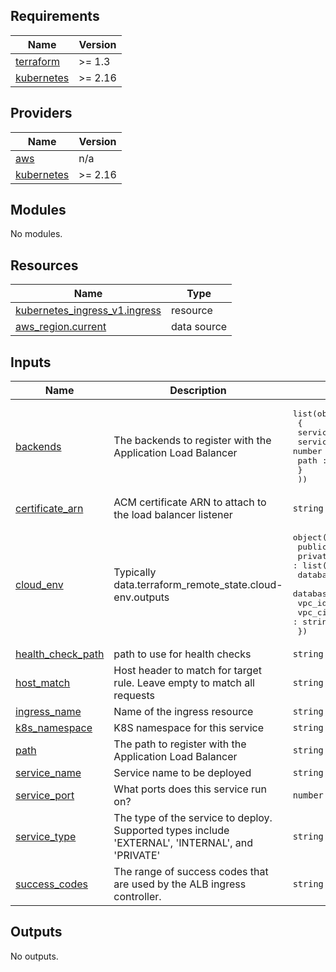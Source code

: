 <!-- START -->
## Requirements

| Name | Version |
|------|---------|
| <a name="requirement_terraform"></a> [terraform](#requirement\_terraform) | >= 1.3 |
| <a name="requirement_kubernetes"></a> [kubernetes](#requirement\_kubernetes) | >= 2.16 |

## Providers

| Name | Version |
|------|---------|
| <a name="provider_aws"></a> [aws](#provider\_aws) | n/a |
| <a name="provider_kubernetes"></a> [kubernetes](#provider\_kubernetes) | >= 2.16 |

## Modules

No modules.

## Resources

| Name | Type |
|------|------|
| [kubernetes_ingress_v1.ingress](https://registry.terraform.io/providers/hashicorp/kubernetes/latest/docs/resources/ingress_v1) | resource |
| [aws_region.current](https://registry.terraform.io/providers/hashicorp/aws/latest/docs/data-sources/region) | data source |

## Inputs

| Name | Description | Type | Default | Required |
|------|-------------|------|---------|:--------:|
| <a name="input_backends"></a> [backends](#input\_backends) | The backends to register with the Application Load Balancer | <pre>list(object(<br>    {<br>      service_name : string<br>      service_port : number<br>      path         : string<br>    }<br>  ))</pre> | `[]` | no |
| <a name="input_certificate_arn"></a> [certificate\_arn](#input\_certificate\_arn) | ACM certificate ARN to attach to the load balancer listener | `string` | n/a | yes |
| <a name="input_cloud_env"></a> [cloud\_env](#input\_cloud\_env) | Typically data.terraform\_remote\_state.cloud-env.outputs | <pre>object({<br>    public_subnets : list(string),<br>    private_subnets : list(string),<br>    database_subnets : list(string),<br>    database_subnet_group : string,<br>    vpc_id : string,<br>    vpc_cidr_block : string,<br>  })</pre> | n/a | yes |
| <a name="input_health_check_path"></a> [health\_check\_path](#input\_health\_check\_path) | path to use for health checks | `string` | `"/"` | no |
| <a name="input_host_match"></a> [host\_match](#input\_host\_match) | Host header to match for target rule. Leave empty to match all requests | `string` | n/a | yes |
| <a name="input_ingress_name"></a> [ingress\_name](#input\_ingress\_name) | Name of the ingress resource | `string` | n/a | yes |
| <a name="input_k8s_namespace"></a> [k8s\_namespace](#input\_k8s\_namespace) | K8S namespace for this service | `string` | n/a | yes |
| <a name="input_path"></a> [path](#input\_path) | The path to register with the Application Load Balancer | `string` | `"/*"` | no |
| <a name="input_service_name"></a> [service\_name](#input\_service\_name) | Service name to be deployed | `string` | n/a | yes |
| <a name="input_service_port"></a> [service\_port](#input\_service\_port) | What ports does this service run on? | `number` | `80` | no |
| <a name="input_service_type"></a> [service\_type](#input\_service\_type) | The type of the service to deploy. Supported types include 'EXTERNAL', 'INTERNAL', and 'PRIVATE' | `string` | n/a | yes |
| <a name="input_success_codes"></a> [success\_codes](#input\_success\_codes) | The range of success codes that are used by the ALB ingress controller. | `string` | `"200-499"` | no |

## Outputs

No outputs.
<!-- END -->